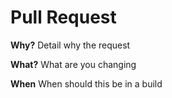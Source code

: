 # Pull Request

**Why?**
Detail why the request

**What?**
What are you changing

**When**
When should this be in a build
